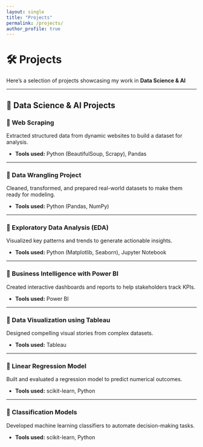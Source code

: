 ```yaml
---
layout: single
title: "Projects"
permalink: /projects/
author_profile: true
---
```


# 🛠 Projects

Here’s a selection of projects showcasing my work in **Data Science & AI**

---

## 🧠 Data Science & AI Projects

### 📌 Web Scraping
Extracted structured data from dynamic websites to build a dataset for analysis.
- **Tools used:** Python (BeautifulSoup, Scrapy), Pandas

---

### 📌 Data Wrangling Project
Cleaned, transformed, and prepared real-world datasets to make them ready for modeling.
- **Tools used:** Python (Pandas, NumPy)

---

### 📌 Exploratory Data Analysis (EDA)
Visualized key patterns and trends to generate actionable insights.
- **Tools used:** Python (Matplotlib, Seaborn), Jupyter Notebook

---

### 📌 Business Intelligence with Power BI
Created interactive dashboards and reports to help stakeholders track KPIs.
- **Tools used:** Power BI

---

### 📌 Data Visualization using Tableau
Designed compelling visual stories from complex datasets.
- **Tools used:** Tableau

---

### 📌 Linear Regression Model
Built and evaluated a regression model to predict numerical outcomes.
- **Tools used:** scikit-learn, Python

---

### 📌 Classification Models
Developed machine learning classifiers to automate decision-making tasks.
- **Tools used:** scikit-learn, Python


